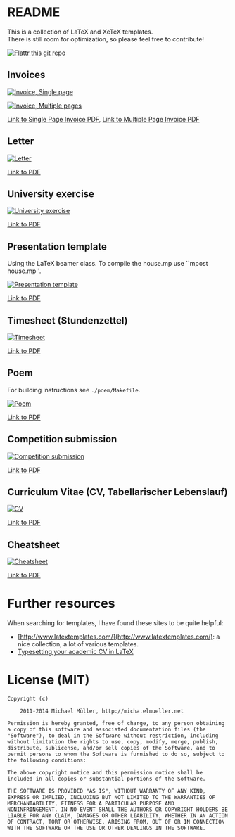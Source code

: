 # README

This is a collection of LaTeX and XeTeX templates.  
There is still room for optimization, so please feel free to contribute!

[![Flattr this git repo](http://api.flattr.com/button/flattr-badge-large.png)](http://flattr.com/thing/1421415/cmichilatex-template-collection-on-GitHub) 


## Invoices

[![Invoice, Single page](https://github.com/cmichi/latex-template-collection/raw/master/images/invoice0.png)](https://github.com/cmichi/latex-template-collection/raw/master/invoice-single-page/angebot.pdf)

[![Invoice, Multiple pages](https://github.com/cmichi/latex-template-collection/raw/master/images/invoice1.png)](https://github.com/cmichi/latex-template-collection/raw/master/invoice-multiple-pages/angebot.pdf)

[Link to Single Page Invoice PDF](https://github.com/cmichi/latex-template-collection/raw/master/invoice-single-page/angebot.pdf),
[Link to Multiple Page Invoice PDF](https://github.com/cmichi/latex-template-collection/raw/master/invoice-multiple-pages/angebot.pdf)


## Letter

[![Letter](https://github.com/cmichi/latex-template-collection/raw/master/images/letter.png)](https://github.com/cmichi/latex-template-collection/raw/master/letter/letter.pdf)

[Link to PDF](https://github.com/cmichi/latex-template-collection/raw/master/letter/letter.pdf)


## University exercise

[![University exercise](https://github.com/cmichi/latex-template-collection/raw/master/images/exercise.png)](https://github.com/cmichi/latex-template-collection/raw/master/university-exercise/exercise.pdf)

[Link to PDF](https://github.com/cmichi/latex-template-collection/raw/master/university-exercise/exercise.pdf)


## Presentation template

Using the LaTeX beamer class.
To compile the house.mp use ``mpost house.mp''.

[![Presentation template](https://github.com/cmichi/latex-template-collection/raw/master/images/presentation.png)](https://github.com/cmichi/latex-template-collection/raw/master/presentation-beamer/Beamer.pdf)

[Link to PDF](https://github.com/cmichi/latex-template-collection/raw/master/presentation-beamer/Beamer.pdf)


## Timesheet (Stundenzettel)

[![Timesheet](https://github.com/cmichi/latex-template-collection/raw/master/images/timesheet.png)](https://github.com/cmichi/latex-template-collection/raw/master/timesheet/timesheet.pdf)

[Link to PDF](https://github.com/cmichi/latex-template-collection/raw/master/timesheet/timesheet.pdf)


## Poem

For building instructions see `./poem/Makefile`.

[![Poem](https://github.com/cmichi/latex-template-collection/raw/master/images/poem.png)](https://github.com/cmichi/latex-template-collection/raw/master/poem/poem.pdf)

[Link to PDF](https://github.com/cmichi/latex-template-collection/raw/master/poem/poem.pdf)


## Competition submission

[![Competition submission](https://github.com/cmichi/latex-template-collection/raw/master/images/competition-submission.png)](https://github.com/cmichi/latex-template-collection/raw/master/competition-submission/application.pdf)

[Link to PDF](https://github.com/cmichi/latex-template-collection/raw/master/competition-submission/application.pdf)


## Curriculum Vitae (CV, Tabellarischer Lebenslauf)

[![CV](https://github.com/cmichi/latex-template-collection/raw/master/images/cv.png)](https://github.com/cmichi/latex-template-collection/raw/master/curriculum-vitae/cv.pdf)

[Link to PDF](https://github.com/cmichi/latex-template-collection/raw/master/curriculum-vitae/cv.pdf)


## Cheatsheet 

[![Cheatsheet](https://github.com/cmichi/latex-template-collection/raw/master/images/cheatsheet.png)](https://github.com/cmichi/latex-template-collection/raw/master/cheatsheet/cheatsheet.pdf)

[Link to PDF](https://github.com/cmichi/latex-template-collection/raw/master/cheatsheet/cheatsheet.pdf)


# Further resources

When searching for templates, I have found these sites to be quite helpful:

 * [http://www.latextemplates.com/](http://www.latextemplates.com/): a nice
   collection, a lot of various templates.
 * [Typesetting your academic CV in LaTeX](http://nitens.org/taraborelli/cvtex)


# License (MIT)

	Copyright (c) 

		2011-2014 Michael Müller, http://micha.elmueller.net

	Permission is hereby granted, free of charge, to any person obtaining
	a copy of this software and associated documentation files (the
	"Software"), to deal in the Software without restriction, including
	without limitation the rights to use, copy, modify, merge, publish,
	distribute, sublicense, and/or sell copies of the Software, and to
	permit persons to whom the Software is furnished to do so, subject to
	the following conditions:

	The above copyright notice and this permission notice shall be
	included in all copies or substantial portions of the Software.

	THE SOFTWARE IS PROVIDED "AS IS", WITHOUT WARRANTY OF ANY KIND,
	EXPRESS OR IMPLIED, INCLUDING BUT NOT LIMITED TO THE WARRANTIES OF
	MERCHANTABILITY, FITNESS FOR A PARTICULAR PURPOSE AND
	NONINFRINGEMENT. IN NO EVENT SHALL THE AUTHORS OR COPYRIGHT HOLDERS BE
	LIABLE FOR ANY CLAIM, DAMAGES OR OTHER LIABILITY, WHETHER IN AN ACTION
	OF CONTRACT, TORT OR OTHERWISE, ARISING FROM, OUT OF OR IN CONNECTION
	WITH THE SOFTWARE OR THE USE OR OTHER DEALINGS IN THE SOFTWARE.
